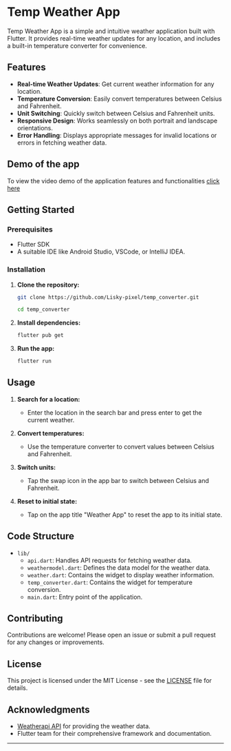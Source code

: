 # Temp Weather App

Temp Weather App is a simple and intuitive weather application built with Flutter. It provides real-time weather updates for any location, and includes a built-in temperature converter for convenience.

## Features

- **Real-time Weather Updates**: Get current weather information for any location.
- **Temperature Conversion**: Easily convert temperatures between Celsius and Fahrenheit.
- **Unit Switching**: Quickly switch between Celsius and Fahrenheit units.
- **Responsive Design**: Works seamlessly on both portrait and landscape orientations.
- **Error Handling**: Displays appropriate messages for invalid locations or errors in fetching weather data.

## Demo of the app

To view the video demo of the application features and functionalities [click here]()

## Getting Started

### Prerequisites

- Flutter SDK
- A suitable IDE like Android Studio, VSCode, or IntelliJ IDEA.

### Installation

1. **Clone the repository:**

   ```bash
   git clone https://github.com/Lisky-pixel/temp_converter.git

   cd temp_converter
   ```

2. **Install dependencies:**

   ```bash
   flutter pub get
   ```

3. **Run the app:**
   ```bash
   flutter run
   ```

## Usage

1. **Search for a location:**

   - Enter the location in the search bar and press enter to get the current weather.

2. **Convert temperatures:**

   - Use the temperature converter to convert values between Celsius and Fahrenheit.

3. **Switch units:**

   - Tap the swap icon in the app bar to switch between Celsius and Fahrenheit.

4. **Reset to initial state:**
   - Tap on the app title "Weather App" to reset the app to its initial state.

## Code Structure

- `lib/`
  - `api.dart`: Handles API requests for fetching weather data.
  - `weathermodel.dart`: Defines the data model for the weather data.
  - `weather.dart`: Contains the widget to display weather information.
  - `temp_converter.dart`: Contains the widget for temperature conversion.
  - `main.dart`: Entry point of the application.

## Contributing

Contributions are welcome! Please open an issue or submit a pull request for any changes or improvements.

## License

This project is licensed under the MIT License - see the [LICENSE](LICENSE) file for details.

## Acknowledgments

- [Weatherapi API](https://weatherapi.com) for providing the weather data.
- Flutter team for their comprehensive framework and documentation.

---
